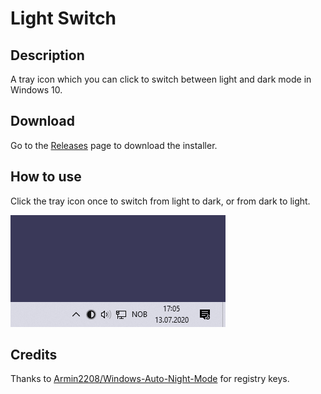 ﻿# Light Switch

## Description

A tray icon which you can click to switch between light and dark mode in Windows 10.

## Download

Go to the [Releases](https://github.com/wireless-r/Light-Switch/releases) page to download the installer.

## How to use

Click the tray icon once to switch from light to dark, or from dark to light.

![Screenshot](Readme/Screen.gif)

## Credits

Thanks to [Armin2208/Windows-Auto-Night-Mode](https://github.com/Armin2208/Windows-Auto-Night-Mode) for registry keys.